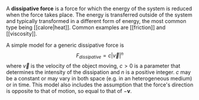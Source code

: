 A **dissipative force** is a force for which the energy of the system is reduced when the force takes place. The energy is transferred outside of the system and typically transformed in a different form of energy, the most common type being [[calore|heat]]. Common examples are [[friction]] and [[viscosity]].

A simple model for a generic dissipative force is
$$F_{dissipative}=c|\vec{v}|^{n}$$
where $\vec{v}$ is the velocity of the object moving, $c>0$ is a parameter that determines the intensity of the dissipation and $n$ is a positive integer. $c$ may be a constant or may vary in both space (e.g. in an heterogeneous medium) or in time. This model also includes the assumption that the force's direction is opposite to that of motion, so equal to that of $-\mathbf{v}$.